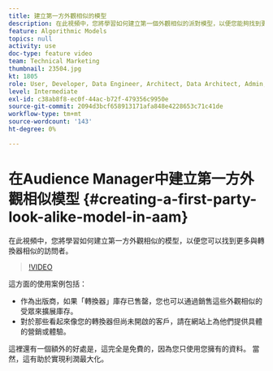 ```yaml
---
title: 建立第一方外觀相似的模型
description: 在此視頻中，您將學習如何建立第一個外觀相似的派對模型，以便您能夠找到更多看起來像轉換器的訪客。
feature: Algorithmic Models
topics: null
activity: use
doc-type: feature video
team: Technical Marketing
thumbnail: 23504.jpg
kt: 1805
role: User, Developer, Data Engineer, Architect, Data Architect, Admin, Leader
level: Intermediate
exl-id: c38ab8f8-ec0f-44ac-b72f-479356c9950e
source-git-commit: 2094d3bcf658913171afa848e4228653c71c41de
workflow-type: tm+mt
source-wordcount: '143'
ht-degree: 0%

---
```


# 在Audience Manager中建立第一方外觀相似模型 {#creating-a-first-party-look-alike-model-in-aam}

在此視頻中，您將學習如何建立第一方外觀相似的模型，以便您可以找到更多與轉換器相似的訪問者。

>[!VIDEO](https://video.tv.adobe.com/v/23504/?quality=12)

這方面的使用案例包括：

* 作為出版商，如果「轉換器」庫存已售罄，您也可以通過銷售這些外觀相似的受眾來擴展庫存。
* 對於那些看起來像您的轉換器但尚未開啟的客戶，請在網站上為他們提供具體的營銷或體驗。

這裡還有一個額外的好處是，這完全是免費的，因為您只使用您擁有的資料。 當然，這有助於實現利潤最大化。
